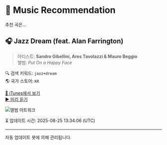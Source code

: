 
# 🎵 Music Recommendation

추천 곡은...

## 🎧 Jazz Dream (feat. Alan Farrington)  
> 아티스트: **Sandro Gibellini, Ares Tavolazzi & Mauro Beggio**  
> 앨범: _Put On a Happy Face_  

🔍 검색 키워드: `jazz+dream`  
🌎 국가 스토어: `KR`

[🔗 iTunes에서 보기](https://music.apple.com/kr/album/jazz-dream-feat-alan-farrington/379127997?i=379128777&uo=4)  
[▶️ 미리 듣기](https://audio-ssl.itunes.apple.com/itunes-assets/Music/v4/e5/96/8f/e5968f51-0901-3f52-38a1-2d5f71a9da99/mzaf_5646098375056540961.plus.aac.p.m4a)

![앨범 아트워크](https://is1-ssl.mzstatic.com/image/thumb/Music/2d/f0/b7/mzi.ghxembzu.jpg/100x100bb.jpg)

⏳ 업데이트 시간: 2025-08-25 13:34:06 (UTC)

---
자동 업데이트 봇에 의해 관리됩니다.
